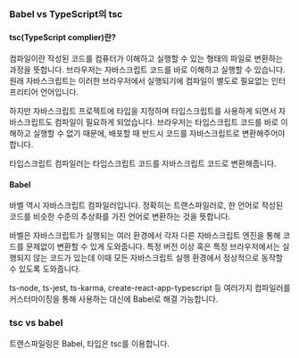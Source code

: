 ### Babel vs TypeScript의 tsc

#### tsc(TypeScript complier)란?
컴파일이란 작성된 코드를 컴퓨터가 이해하고 실행할 수 있는 형태의 파일로 변환하는 과정을 뜻합니다.
브라우저는 자바스크립트 코드를 바로 이해하고 실행할 수 있습니다.
원래 자바스크립트는 이러한 브라우저에서 실행되기에 컴파일이 별도로 필요없는 인터프리티어 언어입니다.

하지만 자바스크립트 프로젝트에 타입을 지정하며 타입스크립트를 사용하게 되면서 자바스크립트도 컴파일이 필요하게 되었습니다.
브라우저는 타입스크립트 코드를 바로 이해하고 실행할 수 없기 때문에, 배포할 때 반드시 코드를 자바스크립트로 변환해주어야 합니다.

타입스크립트 컴파일러는 타입스크립트 코드를 자바스크립트 코드로 변환해줍니다.

#### Babel
바벨 역시 자바스크립트 컴파일러입니다. 정확히는 트랜스파일러로, 한 언어로 작성된 코드를 비슷한 수준의 추상화를 가진 언어로 변환하는 것을 뜻합니다.

바벨은 자바스크립트가 실행되는 여러 환경에서 각자 다른 자바스크립트 엔진을 통해 코드를 문제없이 변환할 수 있게 도와줍니다.
특정 버전 이상 혹은 특정 브라우저에서는 실행되지 않는 코드가 있는데 이때 모든 자바스크립트 실행 환경에서 정상적으로 동작할 수 있도록 도와줍니다.

ts-node, ts-jest, ts-karma, create-react-app-typescript 등 여러가지 컴파일러를 커스터마이징을 통해 사용하는 대신에 Babel로 해결 가능합니다.

### tsc vs babel
트랜스파일링은 Babel, 타입은 tsc를 이용합니다.